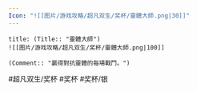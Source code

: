 ```yaml
---
Icon: "![[图片/游戏攻略/超凡双生/奖杯/靈體大師.png|30]]"
---
```

```ad-common-silver-trophy
title: (Title:: "靈體大師")
![[图片/游戏攻略/超凡双生/奖杯/靈體大師.png|100]]

(Comment:: "贏得對抗靈體的每場戰鬥。")
```

#超凡双生/奖杯 #奖杯 #奖杯/银
